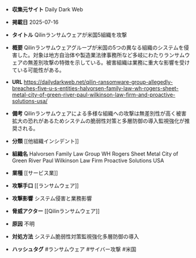 - **収集元サイト**
Daily Dark Web

- **掲載日**
2025-07-16

- **タイトル**
Qilinランサムウェアが米国5組織を攻撃

- **概要**
Qilinランサムウェアグループが米国の5つの異なる組織のシステムを侵害した。対象は地方自治体や製造業法律事務所など多岐にわたりランサムウェアの無差別攻撃の特徴を示している。被害組織は業務に重大な影響を受けている可能性がある。

- **URL**
https://dailydarkweb.net/qilin-ransomware-group-allegedly-breaches-five-u-s-entities-halvorsen-family-law-wh-rogers-sheet-metal-city-of-green-river-paul-wilkinson-law-firm-and-proactive-solutions-usa/

- **備考**
Qilinランサムウェアによる多様な組織への攻撃は無差別性が高く被害拡大の恐れがあるためシステムの脆弱性対策と多層防御の導入監視強化が推奨される。

- **分類**
[[他組織インシデント]]

- **組織名**
Halvorsen Family Law Group WH Rogers Sheet Metal City of Green River Paul Wilkinson Law Firm Proactive Solutions USA

- **業種**
[[サービス業]]

- **攻撃手口**
[[ランサムウェア]]

- **攻撃影響**
システム侵害と業務影響

- **脅威アクター**
[[Qilinランサムウェア]]

- **原因**
不明

- **対処方法**
システム脆弱性対策監視強化多層防御の導入

- **ハッシュタグ**
#ランサムウェア #サイバー攻撃 #米国
